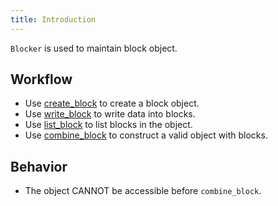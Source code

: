 ```yaml
---
title: Introduction
---
```


`Blocker` is used to maintain block object.

## Workflow

- Use [create_block](./create_block.md) to create a block object.
- Use [write_block](./write_block.md) to write data into blocks.
- Use [list_block](./list_block.md) to list blocks in the object.
- Use [combine_block](./combine_block.md) to construct a valid object with blocks.

## Behavior

- The object CANNOT be accessible before `combine_block`.